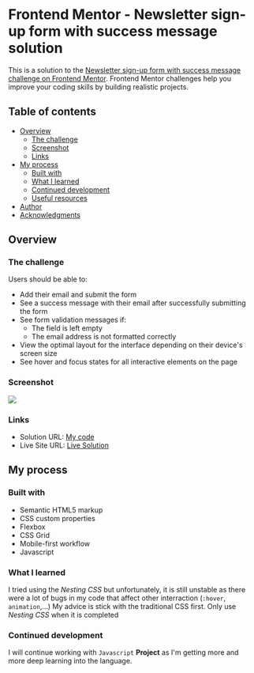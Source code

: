 # Frontend Mentor - Newsletter sign-up form with success message solution

This is a solution to the [Newsletter sign-up form with success message challenge on Frontend Mentor](https://www.frontendmentor.io/challenges/newsletter-signup-form-with-success-message-3FC1AZbNrv). Frontend Mentor challenges help you improve your coding skills by building realistic projects.

## Table of contents

- [Overview](#overview)
  - [The challenge](#the-challenge)
  - [Screenshot](#screenshot)
  - [Links](#links)
- [My process](#my-process)
  - [Built with](#built-with)
  - [What I learned](#what-i-learned)
  - [Continued development](#continued-development)
  - [Useful resources](#useful-resources)
- [Author](#author)
- [Acknowledgments](#acknowledgments)

## Overview

### The challenge

Users should be able to:

- Add their email and submit the form
- See a success message with their email after successfully submitting the form
- See form validation messages if:
  - The field is left empty
  - The email address is not formatted correctly
- View the optimal layout for the interface depending on their device's screen size
- See hover and focus states for all interactive elements on the page

### Screenshot

![](./screenshot.jpg)

### Links

- Solution URL: [My code](https://github.com/RaidEyes/Newspaper-subscription-challenge)
- Live Site URL: [Live Solution](https://raideyes.github.io/Newspaper-subscription-challenge/)

## My process

### Built with

- Semantic HTML5 markup
- CSS custom properties
- Flexbox
- CSS Grid
- Mobile-first workflow
- Javascript

### What I learned

I tried using the _Nesting CSS_ but unfortunately, it is still unstable as there were a lot of bugs in my code that affect other interraction (`:hover`, `animation`,...)
My advice is stick with the traditional CSS first. Only use _Nesting CSS_ when it is completed

### Continued development

I will continue working with `Javascript` **Project** as I'm getting more and more deep learning into the language.
